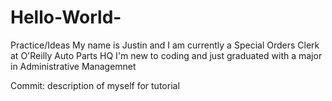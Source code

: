 # Hello-World-
Practice/Ideas 
My name is Justin and I am currently a Special Orders Clerk at O'Reilly Auto Parts HQ
I'm new to coding and just graduated with a major in Administrative Managemnet 

Commit: description of myself for tutorial 
